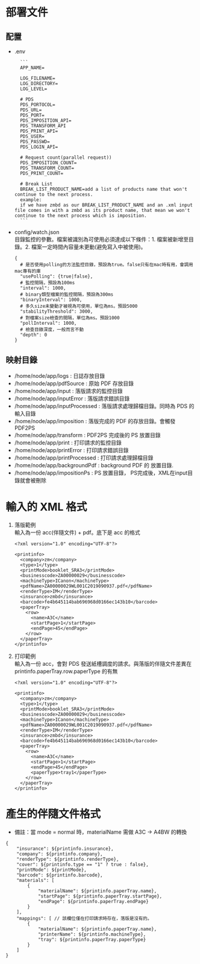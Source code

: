 # 部署文件

## 配置

- .env

      	```
      	APP_NAME=

      	LOG_FILENAME=
      	LOG_DIRECTORY=
      	LOG_LEVEL=

      	# PDS
      	PDS_PORTOCOL=
      	PDS_URL=
      	PDS_PORT=
      	PDS_IMPOSITION_API=
      	PDS_TRANSFORM_API
      	PDS_PRINT_API=
      	PDS_USER=
      	PDS_PASSWD=
      	PDS_LOGIN_API=

      	# Request count(parallel request))
      	PDS_IMPOSITION_COUNT=
      	PDS_TRANSFORM_COUNT=
      	PDS_PRINT_COUNT=

      	# Break List
      	BREAK_LIST_PRODUCT_NAME=add a list of products name that won't continue to the next process.
        example:
        if we have zmbd as our BREAK_LIST_PRODUCT_NAME and an .xml input file comes in with a zmbd as its product name, that mean we won't continue to the next process which is imposition.
      	```

- config/watch.json  
   目錄監控的參數。檔案被識別為可使用必須達成以下條件：1. 檔案被新增至目錄。2. 檔案一定時間內容量未更動(避免寫入中被使用)。
  ```
  {
    # 是否使用polling的方法監控目錄，預設為true。false只有在mac時有用，會調用mac專有的庫
    "usePolling": {true|false},
    # 監控間隔，預設為100ms
    "interval": 1000,
    # binary類型檔案的監控間隔，預設為300ms
    "binaryInterval": 1000,
    # 多久size未變動才被視為可使用，單位為ms。預設5000
    "stabilityThreshold": 3000,
    # 對檔案size檢查的間隔，單位為ms。預設1000
    "pollInterval": 1000,
    # 檢查目錄深度，一般而言不動
    "depth": 0
  }
  ```

## 映射目錄

- /home/node/app/logs : 日誌存放目錄
- /home/node/app/pdfSource : 原始 PDF 存放目錄
- /home/node/app/input : 落版請求的監控目錄
- /home/node/app/inputError : 落版請求錯誤目錄
- /home/node/app/inputProcessed : 落版請求處理歸檔目錄。同時為 PDS 的輸入目錄
- /home/node/app/imposition : 落版完成的 PDF 的存放目錄。會觸發 PDF2PS
- /home/node/app/transform : PDF2PS 完成後的 PS 放置目錄
- /home/node/app/print : 打印請求的監控目錄
- /home/node/app/printError : 打印請求錯誤目錄
- /home/node/app/printProcessed : 打印請求處理歸檔目錄
- /home/node/app/backgroundPdf : background PDF 的 放置目錄.
- /home/node/app/impositionPs : PS 放置目錄， PS完成後，XML在input目錄就會被刪除

# 輸入的 XML 格式

1. 落版範例  
   輸入為一份 acc(伴隨文件) + pdf。底下是 acc 的格式

   ```
   <?xml version="1.0" encoding="UTF-8"?>

   <printinfo>
     <company>zm</company>
     <type>1</type>
     <printMode>booklet_SRA3</printMode>
     <businesscode>ZA00000029</businesscode>
     <machineType>ICanon</machineType>
     <pdfName>ZA00000029WL001C2019090937.pdf</pdfName>
     <renderType>IM</renderType>
     <insurance>zmbd</insurance>
     <barcode>fe4b645114bab696968d0166ec143b10</barcode>
     <paperTray>
       <row>
         <name>A3C</name>
         <startPage>1</startPage>
         <endPage>45</endPage>
       </row>
     </paperTray>
   </printinfo>
   ```

2. 打印範例  
   輸入為一份 acc，會對 PDS 發送紙槽調度的請求。與落版的伴隨文件差異在 printinfo.paperTray.row.paperType 的有無

   ```
   <?xml version="1.0" encoding="UTF-8"?>

   <printinfo>
     <company>zm</company>
     <type>1</type>
     <printMode>booklet_SRA3</printMode>
     <businesscode>ZA00000029</businesscode>
     <machineType>ICanon</machineType>
     <pdfName>ZA00000029WL001C2019090937.pdf</pdfName>
     <renderType>IM</renderType>
     <insurance>zmbd</insurance>
     <barcode>fe4b645114bab696968d0166ec143b10</barcode>
     <paperTray>
       <row>
         <name>A3C</name>
         <startPage>1</startPage>
         <endPage>45</endPage>
         <paperType>tray1</paperType>
       </row>
     </paperTray>
   </printinfo>
   ```

# 產生的伴隨文件格式

- 備註：當 mode = normal 時，materialName 需做 A3C -> A4BW 的轉換

```
{
	"insurance": ${printinfo.insurance},
	"company": ${printinfo.company},
	"renderType": ${printinfo.renderType},
	"cover": ${printinfo.type == "1" ? true : false},
	"printMode": ${printMode},
	"barcode": ${printinfo.barcode},
	"materials": [
		{
			"materialName": ${printinfo.paperTray.name},
			"startPage": ${printinfo.paperTray.startPage},
			"endPage": ${printinfo.paperTray.endPage}
		}
	],
	"mappings": [ // 該欄位僅在打印請求時存在，落版是沒有的。
		{
			"materialName": ${printinfo.paperTray.name},
			"printerName": ${printinfo.machineType},
			"tray": ${printinfo.paperTray.paperType}
		}
	]
}
```
